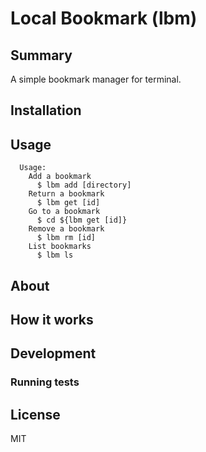 # Local Bookmark (lbm)

## Summary

A simple bookmark manager for terminal.

## Installation



## Usage

```
  Usage:
    Add a bookmark
      $ lbm add [directory]
    Return a bookmark
      $ lbm get [id]
    Go to a bookmark
      $ cd ${lbm get [id]}
    Remove a bookmark
      $ lbm rm [id]
    List bookmarks
      $ lbm ls
```

## About

## How it works

## Development

### Running tests

## License

MIT
